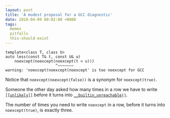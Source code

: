 ```yaml
---
layout: post
title: 'A modest proposal for a GCC diagnostic'
date: 2018-04-09 00:02:00 +0000
tags:
  memes
  pitfalls
  this-should-exist
---
```


    template<class T, class U>
    auto less(const T& t, const U& u)
        noexcept(noexcept(noexcept(t < u)))
                          ^~~~~~~~
    warning: 'noexcept(noexcept(noexcept' is too noexcept for GCC

Notice that `noexcept(noexcept(false))` is a synonym for `noexcept(true)`.

Someone the other day asked how many times in a row we have to write
[`[[unlikely]]`](http://www.open-std.org/jtc1/sc22/wg21/docs/papers/2018/p0479r4.html)
before it turns into [`__builtin_unreachable()`](https://gcc.gnu.org/onlinedocs/gcc/Other-Builtins.html#index-_005f_005fbuiltin_005funreachable).

The number of times you need to write `noexcept` in a row, before it turns into
`noexcept(true)`, is exactly three.
